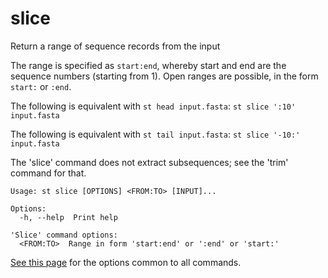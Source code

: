 # slice
Return a range of sequence records from the input

The range is specified as `start:end`, whereby start and end
are the sequence numbers (starting from 1). Open ranges are
possible, in the form `start:` or `:end`.

The following is equivalent with `st head input.fasta`:
`st slice ':10' input.fasta`

The following is equivalent with `st tail input.fasta`:
 `st slice '-10:' input.fasta`

The 'slice' command does not extract subsequences; see the
'trim' command for that.


```
Usage: st slice [OPTIONS] <FROM:TO> [INPUT]...

Options:
  -h, --help  Print help

'Slice' command options:
  <FROM:TO>  Range in form 'start:end' or ':end' or 'start:'
```
[See this page](opts.md) for the options common to all commands.


